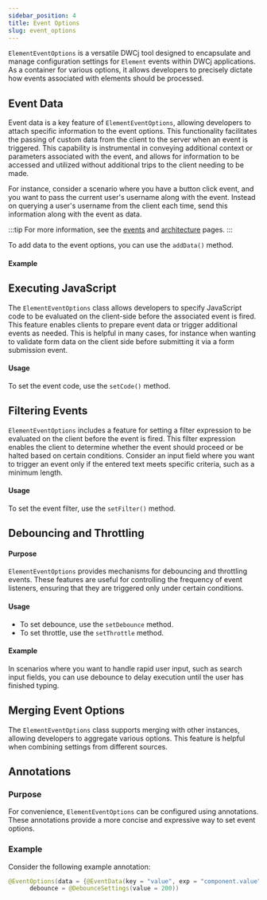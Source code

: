 ```yaml
---
sidebar_position: 4
title: Event Options
slug: event_options
---
```

<!-- sidebar_class_name: sidebar--item__hidden -->

`ElementEventOptions` is a versatile DWCj tool designed to encapsulate and manage configuration settings for `Element` events within DWCj applications. As a container for various options, it allows developers to precisely dictate how events associated with elements should be processed.

## Event Data

Event data is a key feature of `ElementEventOptions`, allowing developers to attach specific information to the event options. This functionality facilitates the passing of custom data from the client to the server when an event is triggered. This capability is instrumental in conveying additional context or parameters associated with the event, and allows for information to be accessed and utilized without additional trips to the client needing to be made.

For instance, consider a scenario where you have a button click event, and you want to pass the current user's username along with the event. Instead on querying a user's username from the client each time, send this information along with the event as data.

:::tip
For more information, see the [events](../../ui/events.md) and [architecture](../../architecture/architecture.md) pages.
:::

To add data to the event options, you can use the `addData()` method.

#### Example

## Executing JavaScript

The `ElementEventOptions` class allows developers to specify JavaScript code to be evaluated on the client-side before the associated event is fired. This feature enables clients to prepare event data or trigger additional events as needed. This is helpful in many cases, for instance when wanting to validate form data on the client side before submitting it via a form submission event.

#### Usage
To set the event code, use the `setCode()` method.

## Filtering Events

`ElementEventOptions` includes a feature for setting a filter expression to be evaluated on the client before the event is fired. This filter expression enables the client to determine whether the event should proceed or be halted based on certain conditions. Consider an input field where you want to trigger an event only if the entered text meets specific criteria, such as a minimum length.

#### Usage
To set the event filter, use the `setFilter()` method.

## Debouncing and Throttling

#### Purpose
`ElementEventOptions` provides mechanisms for debouncing and throttling events. These features are useful for controlling the frequency of event listeners, ensuring that they are triggered only under certain conditions.

#### Usage
- To set debounce, use the `setDebounce` method.
- To set throttle, use the `setThrottle` method.

#### Example
In scenarios where you want to handle rapid user input, such as search input fields, you can use debounce to delay execution until the user has finished typing.

## Merging Event Options

The `ElementEventOptions` class supports merging with other instances, allowing developers to aggregate various options. This feature is helpful when combining settings from different sources.

## Annotations

### Purpose
For convenience, `ElementEventOptions` can be configured using annotations. These annotations provide a more concise and expressive way to set event options.

### Example
Consider the following example annotation:

```java
@EventOptions(data = {@EventData(key = "value", exp = "component.value")},
      debounce = @DebounceSettings(value = 200))
```